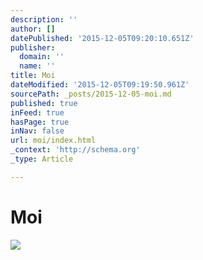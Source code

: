 ```yaml
---
description: ''
author: []
datePublished: '2015-12-05T09:20:10.651Z'
publisher:
  domain: ''
  name: ''
title: Moi
dateModified: '2015-12-05T09:19:50.961Z'
sourcePath: _posts/2015-12-05-moi.md
published: true
inFeed: true
hasPage: true
inNav: false
url: moi/index.html
_context: 'http://schema.org'
_type: Article

---
```

# Moi
![](https://the-grid-user-content.s3-us-west-2.amazonaws.com/b8c7ce04-3ec1-4eaf-a21c-84974e8a29fd.png)
